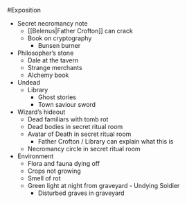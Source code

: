 #Exposition 
-   Secret necromancy note
	- [[Belenus|Father Crofton]] can crack
	- Book on cryptography
    	- Bunsen burner
- Philosopher’s stone
    - Dale at the tavern
    - Strange merchants
    - Alchemy book
- Undead
    - Library
    	- Ghost stories
    	- Town saviour sword
- Wizard’s hideout
    - Dead familiars with tomb rot
    - Dead bodies in secret ritual room
    - Avatar of Death in secret ritual room
		- Father Crofton / Library can explain what this is
    - Necromancy circle in secret ritual room
- Environment
    - Flora and fauna dying off
    - Crops not growing
    - Smell of rot
    - Green light at night from graveyard - Undying Soldier
    	- Disturbed graves in graveyard
